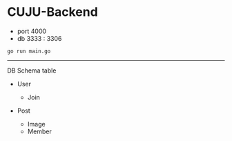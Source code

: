 # CUJU-Backend


- port 4000
- db   3333 : 3306

`go run main.go`

--------
DB Schema table

- User
  - Join

- Post
  - Image
  - Member


